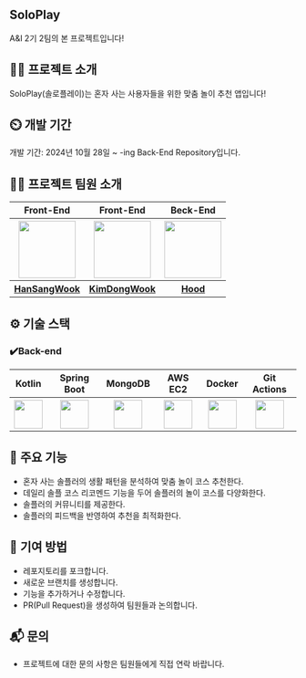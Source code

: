 ## SoloPlay
A&I 2기 2팀의 본 프로젝트입니다!

## 👨‍🏫 프로젝트 소개
SoloPlay(솔로플레이)는 혼자 사는 사용자들을 위한 맞춤 놀이 추천 앱입니다!

## ⏲️ 개발 기간
개발 기간: 2024년 10월 28일 ~ -ing
Back-End Repository입니다.

## 🧑‍💻 프로젝트 팀원 소개 
<table>
  <tr>
    <th scope="col">Front-End</th>
    <th scope="col">Front-End</th>
    <th scope="col">Beck-End</th>
  </tr>
  <tr>
    <th scope="col"><img src = "https://github.com/user-attachments/assets/3e22107e-3e30-44d5-8d4a-61cfbab8eac2" width = "100" height = "100"></th>
    <th scope="col"><img src = "https://github.com/user-attachments/assets/18293112-b6d5-4b4d-b45f-3cc73774ce3d" width = "100" height = "100"></th>
    <th scope="col"><img src = "https://github.com/user-attachments/assets/a51e908a-f9ca-4819-a36a-5f26da14a3aa" width = "100" height = "100"></th>
  </tr>
  <tr>
    <th scope="col"><A href="https://github.com/SangWook16074">HanSangWook</th>
    <th scope="col"><A href="https://github.com/SangWook16074">KimDongWook</th>
    <th scope="col"><A href="https://github.com/stdiodh">Hood</th>
  </tr>
</table>

## ⚙️ 기술 스택
### ✔️Back-end
<table>
  <tr>
    <th scope="col">Kotlin</th>
    <th scope="col">Spring Boot</th>
    <th scope="col">MongoDB</th>
    <th scope="col">AWS EC2</th>
    <th scope="col">Docker</th>
    <th scope="col">Git Actions</th>
  </tr>
  <tr>
    <th scope="col"><img src = "https://github.com/user-attachments/assets/80ae7152-6b52-477e-bee7-504e46119af2"  width = "50" height = "50"></th>
    <th scope="col"><img src = "https://github.com/user-attachments/assets/f0a5c7a5-1ea5-486f-884e-f404e227f9d4" width = "50" height = "50"></th>
    <th scope="col"><img src = "https://github.com/user-attachments/assets/b1e27d13-222d-47f0-b25a-98d975283be3" width = "50" height = "50"></th>
    <th scope="col"><img src = "https://github.com/user-attachments/assets/1e5aaa79-0a47-4e20-9023-6ebd930d1716" width = "50" height = "50"></th>
    <th scope="col"><img src = "https://github.com/user-attachments/assets/8531285b-ac7a-43c5-a856-7dd15bbf1ed5" width = "50" height = "50"></th>
    <th scope="col"><img src = "https://simpleicons.org/icons/githubactions.svg" width = "50" height = "50"></th>
  </tr>
</table>

## 📌 주요 기능
- 혼자 사는 솔플러의 생활 패턴을 분석하여 맞춤 놀이 코스 추천한다.
- 데일리 솔플 코스 리코멘드 기능을 두어 솔플러의 놀이 코스를 다양화한다. 
- 솔플러의 커뮤니티를 제공한다.
- 솔플러의 피드백을 반영하여 추천을 최적화한다.

## 📢 기여 방법
- 레포지토리를 포크합니다.
- 새로운 브랜치를 생성합니다.
- 기능을 추가하거나 수정합니다.
- PR(Pull Request)을 생성하여 팀원들과 논의합니다.

## 📬 문의
- 프로젝트에 대한 문의 사항은 팀원들에게 직접 연락 바랍니다.
